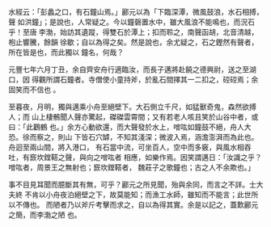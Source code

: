 水經云：「彭蠡之口，有石鐘山焉。」酈元以為「下臨深潭，微風鼓浪，水石相搏，聲
如洪鐘」；是說也，人常疑之。今以鐘磬置水中，雖大風浪不能鳴也，而況石乎！至唐
李渤，始訪其遺蹤，得雙石於潭上；扣而聆之，南聲函胡，北音清越，枹止響騰，餘韻
徐歇；自以為得之矣。然是說也，余尤疑之，石之鏗然有聲者，所在皆是也，而此獨以
鐘名，何哉？

元豐七年六月丁丑，余自齊安舟行適臨汝，而長子邁將赴饒之德興尉，送之至湖口，因
得觀所謂石鐘者。寺僧使小童持斧，於亂石間擇其一二扣之，硿硿焉；余固笑而不信也
。

至暮夜，月明，獨與邁乘小舟至絕壁下。大石側立千尺，如猛獸奇鬼，森然欲搏人；而
山上棲鶻聞人聲亦驚起，磔磔雲霄間；又有若老人咳且笑於山谷中者，或曰：「此鸛鶴
也。」余方心動欲還，而大聲發於水上，噌吰如鐘鼓不絕，舟人大恐。徐而察之，則山
下皆石穴罅，不知其淺深；微波入焉，涵澹澎湃而為此也。舟迴至兩山間，將入港口，
有石當中流，可坐百人，空中而多竅，與風水相吞吐，有窾坎鏜鞳之聲，與向之噌吰者
相應，如樂作焉。因笑謂邁日：「汝識之乎？噌吰者，周景王之無射也；窾坎鏜鞳者，
魏莊子之歌鐘也；古之人不余欺也。」

事不目見耳聞而臆斷其有無，可乎？酈元之所見聞，殆與余同，而言之不詳。士大夫終
不肯以小舟夜泊絕壁之下，故莫能知；而漁工水師，雖知而不能言；此世所以不傳也。
而陋者乃以斧斤考擊而求之，自以為得其實。余是以記之，蓋歎酈元之簡，而李渤之陋
也。


